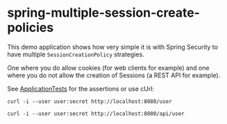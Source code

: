 # spring-multiple-session-create-policies

This demo application shows how very simple it is with Spring Security to have multiple ```SessionCreationPolicy``` strategies.

One where you do allow cookies (for web clients for example) and one where you do not allow the creation of Sessions (a REST API for example).

See [ApplicationTests](src/test/java/zilverline/ApplicationTests) for the assertions or use cUrl:

```
curl -i --user user:secret http://localhost:8080/user

curl -i --user user:secret http://localhost:8080/api/user
```
